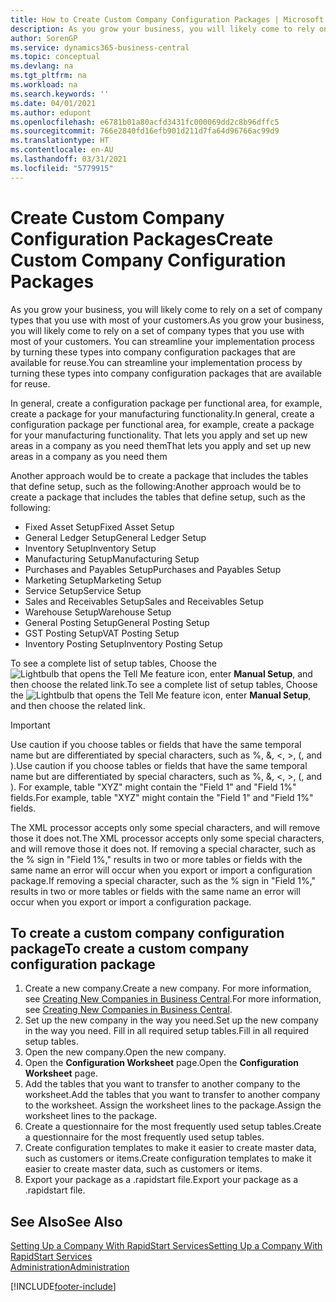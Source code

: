 ```yaml
---
title: How to Create Custom Company Configuration Packages | Microsoft Docs
description: As you grow your business, you will likely come to rely on a set of company types that you use with most of your customers. You can streamline your implementation process by turning these types into company configuration packages that are available for reuse.
author: SorenGP
ms.service: dynamics365-business-central
ms.topic: conceptual
ms.devlang: na
ms.tgt_pltfrm: na
ms.workload: na
ms.search.keywords: ''
ms.date: 04/01/2021
ms.author: edupont
ms.openlocfilehash: e6781b01a80acfd3431fc000069dd2c8b96dffc5
ms.sourcegitcommit: 766e2840fd16efb901d211d7fa64d96766ac99d9
ms.translationtype: HT
ms.contentlocale: en-AU
ms.lasthandoff: 03/31/2021
ms.locfileid: "5779915"
---
```

# <a name="create-custom-company-configuration-packages"></a><span data-ttu-id="a5a6f-104">Create Custom Company Configuration Packages</span><span class="sxs-lookup"><span data-stu-id="a5a6f-104">Create Custom Company Configuration Packages</span></span>
<span data-ttu-id="a5a6f-105">As you grow your business, you will likely come to rely on a set of company types that you use with most of your customers.</span><span class="sxs-lookup"><span data-stu-id="a5a6f-105">As you grow your business, you will likely come to rely on a set of company types that you use with most of your customers.</span></span> <span data-ttu-id="a5a6f-106">You can streamline your implementation process by turning these types into company configuration packages that are available for reuse.</span><span class="sxs-lookup"><span data-stu-id="a5a6f-106">You can streamline your implementation process by turning these types into company configuration packages that are available for reuse.</span></span>  

<span data-ttu-id="a5a6f-107">In general, create a configuration package per functional area, for example, create a package for your manufacturing functionality.</span><span class="sxs-lookup"><span data-stu-id="a5a6f-107">In general, create a configuration package per functional area, for example, create a package for your manufacturing functionality.</span></span> <span data-ttu-id="a5a6f-108">That lets you apply and set up new areas in a company as you need them</span><span class="sxs-lookup"><span data-stu-id="a5a6f-108">That lets you apply and set up new areas in a company as you need them</span></span>  

<span data-ttu-id="a5a6f-109">Another approach would be to create a package that includes the tables that define setup, such as the following:</span><span class="sxs-lookup"><span data-stu-id="a5a6f-109">Another approach would be to create a package that includes the tables that define setup, such as the following:</span></span>  

-   <span data-ttu-id="a5a6f-110">Fixed Asset Setup</span><span class="sxs-lookup"><span data-stu-id="a5a6f-110">Fixed Asset Setup</span></span>  
-   <span data-ttu-id="a5a6f-111">General Ledger Setup</span><span class="sxs-lookup"><span data-stu-id="a5a6f-111">General Ledger Setup</span></span>  
-   <span data-ttu-id="a5a6f-112">Inventory Setup</span><span class="sxs-lookup"><span data-stu-id="a5a6f-112">Inventory Setup</span></span>  
-   <span data-ttu-id="a5a6f-113">Manufacturing Setup</span><span class="sxs-lookup"><span data-stu-id="a5a6f-113">Manufacturing Setup</span></span>  
-   <span data-ttu-id="a5a6f-114">Purchases and Payables Setup</span><span class="sxs-lookup"><span data-stu-id="a5a6f-114">Purchases and Payables Setup</span></span>  
-   <span data-ttu-id="a5a6f-115">Marketing Setup</span><span class="sxs-lookup"><span data-stu-id="a5a6f-115">Marketing Setup</span></span>  
-   <span data-ttu-id="a5a6f-116">Service Setup</span><span class="sxs-lookup"><span data-stu-id="a5a6f-116">Service Setup</span></span>  
-   <span data-ttu-id="a5a6f-117">Sales and Receivables Setup</span><span class="sxs-lookup"><span data-stu-id="a5a6f-117">Sales and Receivables Setup</span></span>  
-   <span data-ttu-id="a5a6f-118">Warehouse Setup</span><span class="sxs-lookup"><span data-stu-id="a5a6f-118">Warehouse Setup</span></span>  
-   <span data-ttu-id="a5a6f-119">General Posting Setup</span><span class="sxs-lookup"><span data-stu-id="a5a6f-119">General Posting Setup</span></span>  
-   <span data-ttu-id="a5a6f-120">GST Posting Setup</span><span class="sxs-lookup"><span data-stu-id="a5a6f-120">VAT Posting Setup</span></span>  
-   <span data-ttu-id="a5a6f-121">Inventory Posting Setup</span><span class="sxs-lookup"><span data-stu-id="a5a6f-121">Inventory Posting Setup</span></span>  

<span data-ttu-id="a5a6f-122">To see a complete list of setup tables, Choose the ![Lightbulb that opens the Tell Me feature](media/ui-search/search_small.png "Tell me what you want to do") icon, enter **Manual Setup**, and then choose the related link.</span><span class="sxs-lookup"><span data-stu-id="a5a6f-122">To see a complete list of setup tables, Choose the ![Lightbulb that opens the Tell Me feature](media/ui-search/search_small.png "Tell me what you want to do") icon, enter **Manual Setup**, and then choose the related link.</span></span>  

> [!IMPORTANT]
> <span data-ttu-id="a5a6f-123">Use caution if you choose tables or fields that have the same temporal name but are differentiated by special characters, such as %, &, <, >, (, and ).</span><span class="sxs-lookup"><span data-stu-id="a5a6f-123">Use caution if you choose tables or fields that have the same temporal name but are differentiated by special characters, such as %, &, <, >, (, and ).</span></span> <span data-ttu-id="a5a6f-124">For example, table "XYZ" might contain the "Field 1" and "Field 1%" fields.</span><span class="sxs-lookup"><span data-stu-id="a5a6f-124">For example, table "XYZ" might contain the "Field 1" and "Field 1%" fields.</span></span>
>
> <span data-ttu-id="a5a6f-125">The XML processor accepts only some special characters, and will remove those it does not.</span><span class="sxs-lookup"><span data-stu-id="a5a6f-125">The XML processor accepts only some special characters, and will remove those it does not.</span></span> <span data-ttu-id="a5a6f-126">If removing a special character, such as the % sign in "Field 1%," results in two or more tables or fields with the same name an error will occur when you export or import a configuration package.</span><span class="sxs-lookup"><span data-stu-id="a5a6f-126">If removing a special character, such as the % sign in "Field 1%," results in two or more tables or fields with the same name an error will occur when you export or import a configuration package.</span></span>

## <a name="to-create-a-custom-company-configuration-package"></a><span data-ttu-id="a5a6f-127">To create a custom company configuration package</span><span class="sxs-lookup"><span data-stu-id="a5a6f-127">To create a custom company configuration package</span></span>  
1.  <span data-ttu-id="a5a6f-128">Create a new company.</span><span class="sxs-lookup"><span data-stu-id="a5a6f-128">Create a new company.</span></span> <span data-ttu-id="a5a6f-129">For more information, see [Creating New Companies in Business Central](about-new-company.md).</span><span class="sxs-lookup"><span data-stu-id="a5a6f-129">For more information, see [Creating New Companies in Business Central](about-new-company.md).</span></span>  
3.  <span data-ttu-id="a5a6f-130">Set up the new company in the way you need.</span><span class="sxs-lookup"><span data-stu-id="a5a6f-130">Set up the new company in the way you need.</span></span> <span data-ttu-id="a5a6f-131">Fill in all required setup tables.</span><span class="sxs-lookup"><span data-stu-id="a5a6f-131">Fill in all required setup tables.</span></span>  
4.  <span data-ttu-id="a5a6f-132">Open the new company.</span><span class="sxs-lookup"><span data-stu-id="a5a6f-132">Open the new company.</span></span>
5. <span data-ttu-id="a5a6f-133">Open the **Configuration Worksheet** page.</span><span class="sxs-lookup"><span data-stu-id="a5a6f-133">Open the **Configuration Worksheet** page.</span></span>  
6.  <span data-ttu-id="a5a6f-134">Add the tables that you want to transfer to another company to the worksheet.</span><span class="sxs-lookup"><span data-stu-id="a5a6f-134">Add the tables that you want to transfer to another company to the worksheet.</span></span> <span data-ttu-id="a5a6f-135">Assign the worksheet lines to the package.</span><span class="sxs-lookup"><span data-stu-id="a5a6f-135">Assign the worksheet lines to the package.</span></span>  
7.  <span data-ttu-id="a5a6f-136">Create a questionnaire for the most frequently used setup tables.</span><span class="sxs-lookup"><span data-stu-id="a5a6f-136">Create a questionnaire for the most frequently used setup tables.</span></span>  
8.  <span data-ttu-id="a5a6f-137">Create configuration templates to make it easier to create master data, such as customers or items.</span><span class="sxs-lookup"><span data-stu-id="a5a6f-137">Create configuration templates to make it easier to create master data, such as customers or items.</span></span>  
9.  <span data-ttu-id="a5a6f-138">Export your package as a .rapidstart file.</span><span class="sxs-lookup"><span data-stu-id="a5a6f-138">Export your package as a .rapidstart file.</span></span>  

## <a name="see-also"></a><span data-ttu-id="a5a6f-139">See Also</span><span class="sxs-lookup"><span data-stu-id="a5a6f-139">See Also</span></span>  
[<span data-ttu-id="a5a6f-140">Setting Up a Company With RapidStart Services</span><span class="sxs-lookup"><span data-stu-id="a5a6f-140">Setting Up a Company With RapidStart Services</span></span>](admin-set-up-a-company-with-rapidstart.md)  
[<span data-ttu-id="a5a6f-141">Administration</span><span class="sxs-lookup"><span data-stu-id="a5a6f-141">Administration</span></span>](admin-setup-and-administration.md)


[!INCLUDE[footer-include](includes/footer-banner.md)]
